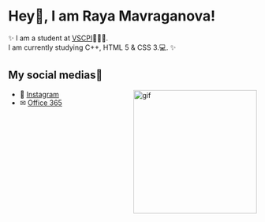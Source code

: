 # Hey👋, I am Raya Mavraganova!
✨ I am a student at [VSCPI](https://www.codingburgas.bg/)👨🏻‍💻. 
<br>
I am currently studying C++, HTML 5 & CSS 3.💻. ✨

## My social medias📸

<img align="right" height="250" alt="gif" src="https://cdn.dribbble.com/users/2234174/screenshots/5488434/laptop-analytics_dribbble_.gif"/>
 
 - 📱 [Instagram](https://www.instagram.com/rayaaa.zm/) 
 - ✉ [Office 365](https://eur.delve.office.com/?u=17ff0aab-3a0f-4c16-b668-c41adc2941b1&v=work) 
